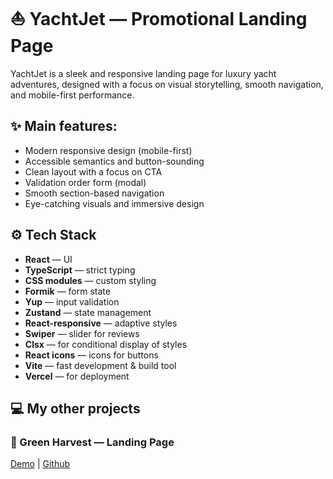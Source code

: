 # ⛵️ YachtJet — Promotional Landing Page
YachtJet is a sleek and responsive landing page for luxury yacht adventures, designed with a focus on visual storytelling, smooth navigation, and mobile-first performance.

## ✨ Main features:
- Modern responsive design (mobile-first)
- Accessible semantics and button-sounding
- Clean layout with a focus on CTA
- Validation order form (modal)
- Smooth section-based navigation
- Eye-catching visuals and immersive design


## ⚙️ Tech Stack

- **React** — UI
- **TypeScript** — strict typing
- **CSS modules** — custom styling
- **Formik** — form state
- **Yup** — input validation
- **Zustand** — state management
- **React-responsive** — adaptive styles
- **Swiper** — slider for reviews
- **Clsx** — for conditional display of styles
- **React icons** — icons for buttons
- **Vite** — fast development & build tool
- **Vercel** — for deployment

## 💻 My other projects

### 🌿 Green Harvest — Landing Page

[Demo](https://green-harvest-jet.vercel.app/) |
[Github](https://github.com/sofi-dobriak/green-harvest)